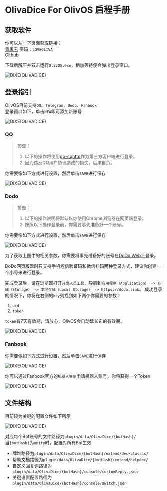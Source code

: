 # OlivaDice For OlivOS 启程手册

## 获取软件
你可以从一下页面获取链接：  
[青果云](http://pan.benzencloudhk.xyz/s/ex9uwmsh)   密码：`LOVEOLIVA`  
[Github](https://github.com/OlivOS-Team/OlivaDiceCore/releases)  

下载后解压并双击运行`OlivOS.exe`，稍加等待便会弹出登录窗口。  

![DIXE(OLIVADICE)](_static/OlivOS_Login_001.png)

## 登录指引
OlivOS目前支持`QQ`、`Telegram`、`Dodo`、`Fanbook`  
登录窗口如下，单击`NEW`即可添加新账号  

![DIXE(OLIVADICE)](_static/OlivOS_Login_002.png)

### QQ
> 警告：
> 
> 1. 以下的操作将使用[go-cqhttp](https://github.com/Mrs4s/go-cqhttp)作为第三方客户端进行登录。
> 2. 因为违反QQ用户协议造成的损失，后果自负。

你需要像如下方式进行设置，然后单击`SAVE`进行保存  

![DIXE(OLIVADICE)](_static/OlivOS_Login_003.png)

### Dodo
> 警告：
> 
> 1. 以下的操作说明将默认以你使用Chrome浏览器在网页端登录。
> 2. 按照以下操作登录前，你需要事先准备好一个账号。

你需要像如下方式进行设置，然后单击`SAVE`进行保存  

![DIXE(OLIVADICE)](_static/OlivOS_Login_004.png)

为了获取上图中的相关参数，你需要将事先准备好的账号在[DoDo Web](https://dodo.link)上登录。

DoDo网页版暂时只支持手机短信验证码和微信扫码两种登录方式，建议你创建一个小号来进行登录。

完成登录后，请在浏览器打开`开发人员工具`，导航到`应用程序（Application） -> 存储（Storage） -> 本地存储（Local Storage） -> https://dodo.link`。
成功登录的情况下，你将在右侧的`key`列找到如下两个你需要的参数：

1. `uid`
2. `token`

`token`有7天有效期，请放心，OlivOS会自动延长它的有效期。

![DIXE(OLIVADICE)](_static/OlivOS_Login_006.png)

### Fanbook

你需要像如下方式进行设置，然后单击`SAVE`进行保存  

![DIXE(OLIVADICE)](_static/OlivOS_Login_005.png)

你可以通过Fanbook官方的`机器人管家`申请机器人账号，你将获得一个Token

![DIXE(OLIVADICE)](_static/OlivOS_Login_007.png)

## 文件结构
目前较为关键的配置文件如下所示

![DIXE(OLIVADICE)](_static/OlivOS_Login_008.png)

对应每个Bot账号的文件路径为`plugin/data/OlivaDice/{botHash}/`  
当`{botHash}`为`unity`时，配置对所有Bot生效  

 - 牌堆路径为`plugin/data/OlivaDice/{botHash}/extend/deckclassic/`
 - 帮助文档路径为`plugin/data/OlivaDice/{botHash}/extend/helpdoc/`
 - 自定义回复词路径为`plugin/data/OlivaDice/{botHash}/console/customReply.json`
 - 关键设置配置路径为`plugin/data/OlivaDice/{botHash}/console/switch.json`

